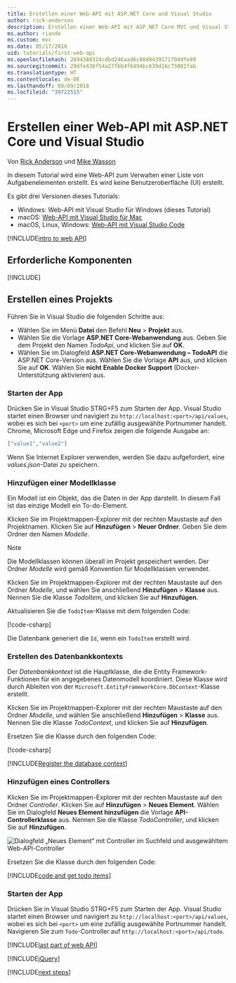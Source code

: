 ```yaml
---
title: Erstellen einer Web-API mit ASP.NET Core und Visual Studio
author: rick-anderson
description: Erstellen einer Web-API mit ASP.NET Core MVC und Visual Studio für Windows
ms.author: riande
ms.custom: mvc
ms.date: 05/17/2018
uid: tutorials/first-web-api
ms.openlocfilehash: 2694388324cdbd246aad6c88d8439171704dfe89
ms.sourcegitcommit: 29dfe436f54a27fbb4f6494bc639d16c75001fab
ms.translationtype: HT
ms.contentlocale: de-DE
ms.lasthandoff: 08/09/2018
ms.locfileid: "39722515"
---
```

# <a name="create-a-web-api-with-aspnet-core-and-visual-studio"></a>Erstellen einer Web-API mit ASP.NET Core und Visual Studio

Von [Rick Anderson](https://twitter.com/RickAndMSFT) und [Mike Wasson](https://github.com/mikewasson)

In diesem Tutorial wird eine Web-API zum Verwalten einer Liste von Aufgabenelementen erstellt. Es wird keine Benutzeroberfläche (UI) erstellt.

Es gibt drei Versionen dieses Tutorials:

* Windows: Web-API mit Visual Studio für Windows (dieses Tutorial)
* macOS: [Web-API mit Visual Studio für Mac](xref:tutorials/first-web-api-mac)
* macOS, Linux, Windows: [Web-API mit Visual Studio Code](xref:tutorials/web-api-vsc)

<!-- WARNING: The code AND images in this doc are used by uid: tutorials/web-api-vsc, tutorials/first-web-api-mac and tutorials/first-web-api. If you change any code/images in this tutorial, update uid: tutorials/web-api-vsc -->

[!INCLUDE[intro to web API](../includes/webApi/intro.md)]

## <a name="prerequisites"></a>Erforderliche Komponenten

[!INCLUDE[](~/includes/net-core-prereqs-windows.md)]

## <a name="create-the-project"></a>Erstellen eines Projekts

Führen Sie in Visual Studio die folgenden Schritte aus:

* Wählen Sie im Menü **Datei** den Befehl **Neu** > **Projekt** aus.
* Wählen Sie die Vorlage **ASP.NET Core-Webanwendung** aus. Geben Sie dem Projekt den Namen *TodoApi*, und klicken Sie auf **OK**.
* Wählen Sie im Dialogfeld **ASP.NET Core-Webanwendung – TodoAPI** die ASP.NET Core-Version aus. Wählen Sie die Vorlage **API** aus, und klicken Sie auf **OK**. Wählen Sie **nicht** **Enable Docker Support** (Docker-Unterstützung aktivieren) aus.

### <a name="launch-the-app"></a>Starten der App

Drücken Sie in Visual Studio STRG+F5 zum Starten der App. Visual Studio startet einen Browser und navigiert zu `http://localhost:<port>/api/values`, wobei es sich bei `<port>` um eine zufällig ausgewählte Portnummer handelt. Chrome, Microsoft Edge und Firefox zeigen die folgende Ausgabe an:

```json
["value1","value2"]
```

Wenn Sie Internet Explorer verwenden, werden Sie dazu aufgefordert, eine *values.json*-Datei zu speichern.

### <a name="add-a-model-class"></a>Hinzufügen einer Modellklasse

Ein Modell ist ein Objekt, das die Daten in der App darstellt. In diesem Fall ist das einzige Modell ein To-do-Element.

Klicken Sie im Projektmappen-Explorer mit der rechten Maustaste auf den Projektnamen. Klicken Sie auf **Hinzufügen** > **Neuer Ordner**. Geben Sie dem Ordner den Namen *Modelle*.

> [!NOTE]
> Die Modellklassen können überall im Projekt gespeichert werden. Der Ordner *Modelle* wird gemäß Konvention für Modellklassen verwendet.

Klicken Sie im Projektmappen-Explorer mit der rechten Maustaste auf den Ordner *Modelle*, und wählen Sie anschließend **Hinzufügen** > **Klasse** aus. Nennen Sie die Klasse *TodoItem*, und klicken Sie auf **Hinzufügen**.

Aktualisieren Sie die `TodoItem`-Klasse mit dem folgenden Code:

[!code-csharp[](first-web-api/samples/2.0/TodoApi/Models/TodoItem.cs)]

Die Datenbank generiert die `Id`, wenn ein `TodoItem` erstellt wird.

### <a name="create-the-database-context"></a>Erstellen des Datenbankkontexts

Der *Datenbankkontext* ist die Hauptklasse, die die Entity Framework-Funktionen für ein angegebenes Datenmodell koordiniert. Diese Klasse wird durch Ableiten von der `Microsoft.EntityFrameworkCore.DbContext`-Klasse erstellt.

Klicken Sie im Projektmappen-Explorer mit der rechten Maustaste auf den Ordner *Modelle*, und wählen Sie anschließend **Hinzufügen** > **Klasse** aus. Nennen Sie die Klasse *TodoContext*, und klicken Sie auf **Hinzufügen**.

Ersetzen Sie die Klasse durch den folgenden Code:

[!code-csharp[](first-web-api/samples/2.0/TodoApi/Models/TodoContext.cs)]

[!INCLUDE[Register the database context](../includes/webApi/register_dbContext.md)]

### <a name="add-a-controller"></a>Hinzufügen eines Controllers

Klicken Sie im Projektmappen-Explorer mit der rechten Maustaste auf den Ordner *Controller*. Klicken Sie auf **Hinzufügen** > **Neues Element**. Wählen Sie im Dialogfeld **Neues Element hinzufügen** die Vorlage **API-Controllerklasse** aus. Nennen Sie die Klasse *TodoController*, und klicken Sie auf **Hinzufügen**.

![Dialogfeld „Neues Element“ mit Controller im Suchfeld und ausgewähltem Web-API-Controller](first-web-api/_static/new_controller.png)

Ersetzen Sie die Klasse durch den folgenden Code:

[!INCLUDE[code and get todo items](../includes/webApi/getTodoItems.md)]

### <a name="launch-the-app"></a>Starten der App

Drücken Sie in Visual Studio STRG+F5 zum Starten der App. Visual Studio startet einen Browser und navigiert zu `http://localhost:<port>/api/values`, wobei es sich bei `<port>` um eine zufällig ausgewählte Portnummer handelt. Navigieren Sie zum `Todo`-Controller auf `http://localhost:<port>/api/todo`.

[!INCLUDE[last part of web API](../includes/webApi/end.md)]

[!INCLUDE[jQuery](../includes/webApi/add-jquery.md)]

[!INCLUDE[next steps](../includes/webApi/next.md)]

